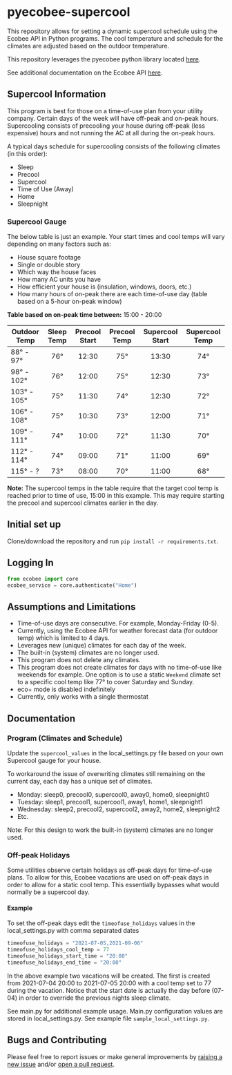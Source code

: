 # pyecobee-supercool

This repository allows for setting a dynamic supercool schedule using the Ecobee API in Python programs.
The cool temperature and schedule for the climates are adjusted based on the outdoor temperature.

This repository leverages the pyecobee python library located [here](https://github.com/sfanous/Pyecobee).

See additional documentation on the Ecobee API [here](https://www.ecobee.com/home/developer/api/introduction/index.shtml).

## Supercool Information
This program is best for those on a time-of-use plan from your utility company.
Certain days of the week will have off-peak and on-peak hours.
Supercooling consists of precooling your house during off-peak (less expensive) hours and not running the AC at all
during the on-peak hours.

A typical days schedule for supercooling consists of the following climates (in this order):
- Sleep
- Precool
- Supercool
- Time of Use (Away)
- Home
- Sleepnight

### Supercool Gauge
The below table is just an example.  Your start times and cool temps will vary depending on many factors such as:
- House square footage
- Single or double story
- Which way the house faces
- How many AC units you have
- How efficient your house is (insulation, windows, doors, etc.)
- How many hours of on-peak there are each time-of-use day (table based on a 5-hour on-peak window)

**Table based on on-peak time between:** 15:00 - 20:00

|Outdoor Temp|Sleep Temp|Precool Start|Precool Temp|Supercool Start|Supercool Temp|
|------------|:--------:|:-----------:|:----------:|:-------------:|:------------:|
|88° - 97°   |76°       |12:30        |75°         |13:30          |74°           |
|98° - 102°  |76°       |12:00        |75°         |12:30          |73°           |
|103° - 105° |75°       |11:30        |74°         |12:30          |72°           |
|106° - 108° |75°       |10:30        |73°         |12:00          |71°           |
|109° - 111° |74°       |10:00        |72°         |11:30          |70°           |
|112° - 114° |74°       |09:00        |71°         |11:00          |69°           |
|115° - ?    |73°       |08:00        |70°         |11:00          |68°           |

**Note:** The supercool temps in the table require that the target cool temp is reached prior to time of use, 15:00 in this example.
This may require starting the precool and supercool climates earlier in the day.

## Initial set up
Clone/download the repository and run `pip install -r requirements.txt`.

## Logging In

```python
from ecobee import core
ecobee_service = core.authenticate("Home") 
```

## Assumptions and Limitations
- Time-of-use days are consecutive.  For example, Monday-Friday (0-5).
- Currently, using the Ecobee API for weather forecast data (for outdoor temp) which is limited to 4 days.
- Leverages new (unique) climates for each day of the week.
- The built-in (system) climates are no longer used.
- This program does not delete any climates.
- This program does not create climates for days with no time-of-use like weekends for example.  One option is to use a static `Weekend` climate set to a specific cool temp like 77° to cover Saturday and Sunday.
- eco+ mode is disabled indefinitely
- Currently, only works with a single thermostat

## Documentation

### Program (Climates and Schedule)
Update the `supercool_values` in the local_settings.py file based on your own Supercool gauge for your house. 

To workaround the issue of overwriting climates still remaining on the current day, each day has a unique set of climates.
- Monday: sleep0, precool0, supercool0, away0, home0, sleepnight0
- Tuesday: sleep1, precool1, supercool1, away1, home1, sleepnight1
- Wednesday: sleep2, precool2, supercool2, away2, home2, sleepnight2
- Etc.

Note: For this design to work the built-in (system) climates are no longer used.

### Off-peak Holidays
Some utilities observe certain holidays as off-peak days for time-of-use plans.
To allow for this, Ecobee vacations are used on off-peak days in order to allow for a static cool temp.
This essentially bypasses what would normally be a supercool day.

#### Example
To set the off-peak days edit the `timeofuse_holidays` values in the local_settings.py with comma separated dates
```python
timeofuse_holidays = "2021-07-05,2021-09-06"
timeofuse_holidays_cool_temp = 77
timeofuse_holidays_start_time = "20:00"
timeofuse_holidays_end_time = "20:00"
```
In the above example two vacations will be created.
The first is created from 2021-07-04 20:00 to 2021-07-05 20:00 with a cool temp set to 77 during the vacation.
Notice that the start date is actually the day before (07-04) in order to override the previous nights sleep climate.

See main.py for additional example usage.  Main.py configuration values are stored in local_settings.py.  See example file `sample_local_settings.py`.

## Bugs and Contributing

Please feel free to report issues or make general improvements by [raising a new issue](https://github.com/permster/pyecobee-supercool/issues/new) and/or [open a pull request](https://github.com/permster/pyecobee-supercool/compare).

